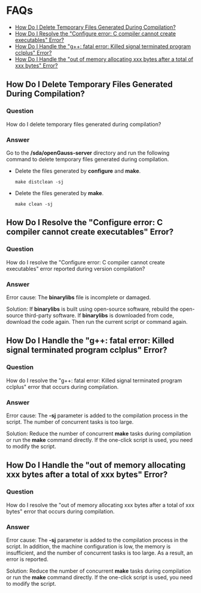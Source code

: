 # FAQs<a name="EN-US_TOPIC_0241496990"></a>

<!-- TOC -->

- [How Do I Delete Temporary Files Generated During Compilation?<a name="EN-US_TOPIC_0241496977"></a>](#how-do-i-delete-temporary-files-generated-during-compilationa-nameen-us_topic_0241496977a)
- [How Do I Resolve the "Configure error: C compiler cannot create executables" Error?<a name="EN-US_TOPIC_0241496984"></a>](#how-do-i-resolve-the-configure-error-c-compiler-cannot-create-executables-errora-nameen-us_topic_0241496984a)
- [How Do I Handle the "g++: fatal error: Killed signal terminated program cclplus" Error?<a name="EN-US_TOPIC_0250721950"></a>](#how-do-i-handle-the-g-fatal-error-killed-signal-terminated-program-cclplus-errora-nameen-us_topic_0250721950a)
- [How Do I Handle the "out of memory allocating xxx bytes after a total of xxx bytes" Error?<a name="EN-US_TOPIC_0251012682"></a>](#how-do-i-handle-the-out-of-memory-allocating-xxx-bytes-after-a-total-of-xxx-bytes-errora-nameen-us_topic_0251012682a)

<!-- /TOC -->

## How Do I Delete Temporary Files Generated During Compilation?<a name="EN-US_TOPIC_0241496977"></a>

### Question<a name="section8138144317480"></a>

How do I delete temporary files generated during compilation?

### Answer<a name="section09254965110"></a>

Go to the  **/sda/openGauss-server**  directory and run the following command to delete temporary files generated during compilation.

- Delete the files generated by  **configure**  and  **make**.

  ```
  make distclean -sj
  ```

- Delete the files generated by  **make**.

  ```
  make clean -sj
  ```

## How Do I Resolve the "Configure error: C compiler cannot create executables" Error?<a name="EN-US_TOPIC_0241496984"></a>

### Question<a name="section8138144317480"></a>

How do I resolve the "Configure error: C compiler cannot create executables" error reported during version compilation?

### Answer<a name="section09254965110"></a>

Error cause: The  **binarylibs**  file is incomplete or damaged.

Solution: If  **binarylibs**  is built using open-source software, rebuild the open-source third-party software. If  **binarylibs**  is downloaded from code, download the code again. Then run the current script or command again.

## How Do I Handle the "g++: fatal error: Killed signal terminated program cclplus" Error?<a name="EN-US_TOPIC_0250721950"></a>

### Question<a name="section14676321181511"></a>

How do I resolve the "g++: fatal error: Killed signal terminated program cclplus" error that occurs during compilation.

### Answer<a name="section1112815318159"></a>

Error cause: The  **-sj**  parameter is added to the compilation process in the script. The number of concurrent tasks is too large.

Solution: Reduce the number of concurrent  **make**  tasks during compilation or run the  **make**  command directly. If the one-click script is used, you need to modify the script.

## How Do I Handle the "out of memory allocating xxx bytes after a total of xxx bytes" Error?<a name="EN-US_TOPIC_0251012682"></a>

### Question<a name="section1450054211918"></a>

How do I resolve the "out of memory allocating xxx bytes after a total of xxx bytes" error that occurs during compilation.

### Answer<a name="section19671565204"></a>

Error cause: The  **-sj**  parameter is added to the compilation process in the script. In addition, the machine configuration is low, the memory is insufficient, and the number of concurrent tasks is too large. As a result, an error is reported.

Solution: Reduce the number of concurrent  **make**  tasks during compilation or run the  **make**  command directly. If the one-click script is used, you need to modify the script.

